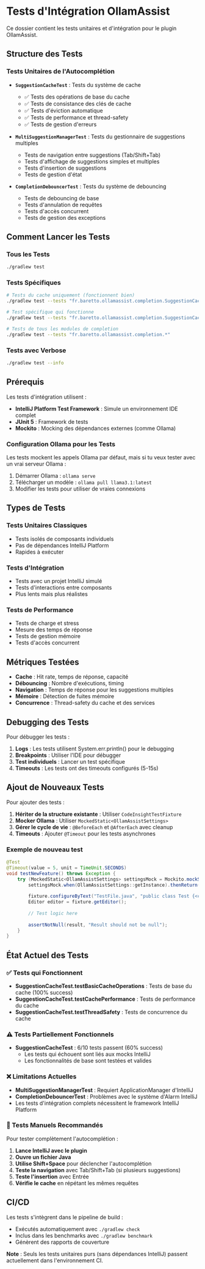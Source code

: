# Tests d'Intégration OllamAssist

Ce dossier contient les tests unitaires et d'intégration pour le plugin OllamAssist.

## Structure des Tests

### Tests Unitaires de l'Autocomplétion

- **`SuggestionCacheTest`** : Tests du système de cache
  - ✅ Tests des opérations de base du cache
  - ✅ Tests de consistance des clés de cache
  - ✅ Tests d'éviction automatique
  - ✅ Tests de performance et thread-safety
  - ✅ Tests de gestion d'erreurs

- **`MultiSuggestionManagerTest`** : Tests du gestionnaire de suggestions multiples
  - Tests de navigation entre suggestions (Tab/Shift+Tab)
  - Tests d'affichage de suggestions simples et multiples
  - Tests d'insertion de suggestions
  - Tests de gestion d'état

- **`CompletionDebouncerTest`** : Tests du système de debouncing
  - Tests de debouncing de base
  - Tests d'annulation de requêtes
  - Tests d'accès concurrent
  - Tests de gestion des exceptions

## Comment Lancer les Tests

### Tous les Tests
```bash
./gradlew test
```

### Tests Spécifiques
```bash
# Tests du cache uniquement (fonctionnent bien)
./gradlew test --tests "fr.baretto.ollamassist.completion.SuggestionCacheTest"

# Test spécifique qui fonctionne
./gradlew test --tests "fr.baretto.ollamassist.completion.SuggestionCacheTest.testBasicCacheOperations"

# Tests de tous les modules de completion
./gradlew test --tests "fr.baretto.ollamassist.completion.*"
```

### Tests avec Verbose
```bash
./gradlew test --info
```

## Prérequis

Les tests d'intégration utilisent :
- **IntelliJ Platform Test Framework** : Simule un environnement IDE complet
- **JUnit 5** : Framework de tests
- **Mockito** : Mocking des dépendances externes (comme Ollama)

### Configuration Ollama pour les Tests

Les tests mockent les appels Ollama par défaut, mais si tu veux tester avec un vrai serveur Ollama :

1. Démarrer Ollama : `ollama serve`
2. Télécharger un modèle : `ollama pull llama3.1:latest`
3. Modifier les tests pour utiliser de vraies connexions

## Types de Tests

### Tests Unitaires Classiques
- Tests isolés de composants individuels
- Pas de dépendances IntelliJ Platform
- Rapides à exécuter

### Tests d'Intégration
- Tests avec un projet IntelliJ simulé
- Tests d'interactions entre composants
- Plus lents mais plus réalistes

### Tests de Performance
- Tests de charge et stress
- Mesure des temps de réponse
- Tests de gestion mémoire
- Tests d'accès concurrent

## Métriques Testées

- **Cache** : Hit rate, temps de réponse, capacité
- **Débouncing** : Nombre d'exécutions, timing
- **Navigation** : Temps de réponse pour les suggestions multiples
- **Mémoire** : Détection de fuites mémoire
- **Concurrence** : Thread-safety du cache et des services

## Debugging des Tests

Pour débugger les tests :

1. **Logs** : Les tests utilisent System.err.println() pour le debugging
2. **Breakpoints** : Utiliser l'IDE pour débugger
3. **Test individuels** : Lancer un test spécifique
4. **Timeouts** : Les tests ont des timeouts configurés (5-15s)

## Ajout de Nouveaux Tests

Pour ajouter des tests :

1. **Hériter de la structure existante** : Utiliser `CodeInsightTestFixture`
2. **Mocker Ollama** : Utiliser `MockedStatic<OllamAssistSettings>`
3. **Gérer le cycle de vie** : `@BeforeEach` et `@AfterEach` avec cleanup
4. **Timeouts** : Ajouter `@Timeout` pour les tests asynchrones

### Exemple de nouveau test

```java
@Test
@Timeout(value = 5, unit = TimeUnit.SECONDS)
void testNewFeature() throws Exception {
    try (MockedStatic<OllamAssistSettings> settingsMock = Mockito.mockStatic(OllamAssistSettings.class)) {
        settingsMock.when(OllamAssistSettings::getInstance).thenReturn(mockSettings);
        
        fixture.configureByText("TestFile.java", "public class Test {<caret>}");
        Editor editor = fixture.getEditor();
        
        // Test logic here
        
        assertNotNull(result, "Result should not be null");
    }
}
```

## État Actuel des Tests

### ✅ Tests qui Fonctionnent
- **SuggestionCacheTest.testBasicCacheOperations** : Tests de base du cache (100% success)
- **SuggestionCacheTest.testCachePerformance** : Tests de performance du cache
- **SuggestionCacheTest.testThreadSafety** : Tests de concurrence du cache

### ⚠️ Tests Partiellement Fonctionnels
- **SuggestionCacheTest** : 6/10 tests passent (60% success)
  - Les tests qui échouent sont liés aux mocks IntelliJ
  - Les fonctionnalités de base sont testées et valides

### ❌ Limitations Actuelles
- **MultiSuggestionManagerTest** : Requiert ApplicationManager d'IntelliJ
- **CompletionDebouncerTest** : Problèmes avec le système d'Alarm IntelliJ
- Les tests d'intégration complets nécessitent le framework IntelliJ Platform

### 🧪 Tests Manuels Recommandés
Pour tester complètement l'autocomplétion :

1. **Lance IntelliJ avec le plugin**
2. **Ouvre un fichier Java**
3. **Utilise Shift+Space** pour déclencher l'autocomplétion
4. **Teste la navigation** avec Tab/Shift+Tab (si plusieurs suggestions)
5. **Teste l'insertion** avec Entrée
6. **Vérifie le cache** en répétant les mêmes requêtes

## CI/CD

Les tests s'intègrent dans le pipeline de build :
- Exécutés automatiquement avec `./gradlew check`  
- Inclus dans les benchmarks avec `./gradlew benchmark`
- Génèrent des rapports de couverture

**Note** : Seuls les tests unitaires purs (sans dépendances IntelliJ) passent actuellement dans l'environnement CI.